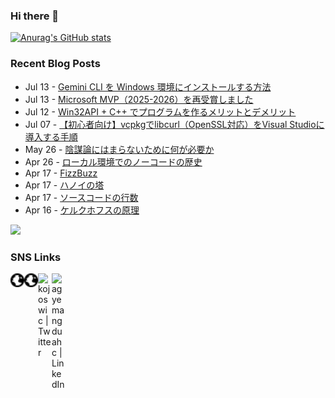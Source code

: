 ### Hi there 👋

[![Anurag's GitHub stats](https://github-readme-stats.vercel.app/api?username=kenjinote)](https://github.com/anuraghazra/github-readme-stats)


### Recent Blog Posts
<!-- feed start -->
- Jul 13 - [Gemini CLI を Windows 環境にインストールする方法](http://kenji.blog/p/gemini-cli-%E3%82%92-windows-%E7%92%B0%E5%A2%83%E3%81%AB%E3%82%A4%E3%83%B3%E3%82%B9%E3%83%88%E3%83%BC%E3%83%AB%E3%81%99%E3%82%8B%E6%96%B9%E6%B3%95/)
- Jul 13 - [Microsoft MVP（2025-2026）を再受賞しました](http://kenji.blog/p/microsoft-mvp2025-2026%E3%82%92%E5%86%8D%E5%8F%97%E8%B3%9E%E3%81%97%E3%81%BE%E3%81%97%E3%81%9F/)
- Jul 12 - [Win32API + C++ でプログラムを作るメリットとデメリット](http://kenji.blog/p/win32api--c-%E3%81%A7%E3%83%97%E3%83%AD%E3%82%B0%E3%83%A9%E3%83%A0%E3%82%92%E4%BD%9C%E3%82%8B%E3%83%A1%E3%83%AA%E3%83%83%E3%83%88%E3%81%A8%E3%83%87%E3%83%A1%E3%83%AA%E3%83%83%E3%83%88/)
- Jul 07 - [【初心者向け】vcpkgでlibcurl（OpenSSL対応）をVisual Studioに導入する手順](http://kenji.blog/p/%E5%88%9D%E5%BF%83%E8%80%85%E5%90%91%E3%81%91vcpkg%E3%81%A7libcurlopenssl%E5%AF%BE%E5%BF%9C%E3%82%92visual-studio%E3%81%AB%E5%B0%8E%E5%85%A5%E3%81%99%E3%82%8B%E6%89%8B%E9%A0%86/)
- May 26 - [陰謀論にはまらないために何が必要か](http://kenji.blog/p/%E9%99%B0%E8%AC%80%E8%AB%96%E3%81%AB%E3%81%AF%E3%81%BE%E3%82%89%E3%81%AA%E3%81%84%E3%81%9F%E3%82%81%E3%81%AB%E4%BD%95%E3%81%8C%E5%BF%85%E8%A6%81%E3%81%8B/)
- Apr 26 - [ローカル環境でのノーコードの歴史](http://kenji.blog/p/%E3%83%AD%E3%83%BC%E3%82%AB%E3%83%AB%E7%92%B0%E5%A2%83%E3%81%A7%E3%81%AE%E3%83%8E%E3%83%BC%E3%82%B3%E3%83%BC%E3%83%89%E3%81%AE%E6%AD%B4%E5%8F%B2/)
- Apr 17 - [FizzBuzz](http://kenji.blog/p/fizzbuzz/)
- Apr 17 - [ハノイの塔](http://kenji.blog/p/%E3%83%8F%E3%83%8E%E3%82%A4%E3%81%AE%E5%A1%94/)
- Apr 17 - [ソースコードの行数](http://kenji.blog/p/%E3%82%BD%E3%83%BC%E3%82%B9%E3%82%B3%E3%83%BC%E3%83%89%E3%81%AE%E8%A1%8C%E6%95%B0/)
- Apr 16 - [ケルクホフスの原理](http://kenji.blog/p/%E3%82%B1%E3%83%AB%E3%82%AF%E3%83%9B%E3%83%95%E3%82%B9%E3%81%AE%E5%8E%9F%E7%90%86/)
<!-- feed end -->

<!-- GitHub Profile Views Counter -->
![](https://komarev.com/ghpvc/?username=kenjinote)

<!-- SNS Links -->
### SNS Links
[<img align="left" alt="codewithkojo.com" width="22px" src="https://raw.githubusercontent.com/iconic/open-iconic/master/svg/globe.svg" />][website1]
[<img align="left" alt="codewithkojo.com" width="22px" src="https://raw.githubusercontent.com/iconic/open-iconic/master/svg/globe.svg" />][website2]
[<img align="left" alt="kojoswic | Twitter" width="22px" src="https://cdn.jsdelivr.net/npm/simple-icons@v3/icons/twitter.svg" />][twitter]
[<img align="left" alt="agyemangduahc | LinkedIn" width="22px" src="https://cdn.jsdelivr.net/npm/simple-icons@v3/icons/linkedin.svg" />][linkedin]

[website1]: https://hack.jp
[website2]: https://kenji.blog
[twitter]: https://twitter.com/kenjinote
[linkedin]: https://www.linkedin.com/in/kenjinote/

<!--
**kenjinote/kenjinote** is a ✨ _special_ ✨ repository because its `README.md` (this file) appears on your GitHub profile.

Here are some ideas to get you started:

- 🔭 I’m currently working on ...
- 🌱 I’m currently learning ...
- 👯 I’m looking to collaborate on ...
- 🤔 I’m looking for help with ...
- 💬 Ask me about ...
- 📫 How to reach me: ...
- 😄 Pronouns: ...
- ⚡ Fun fact: ...
-->
